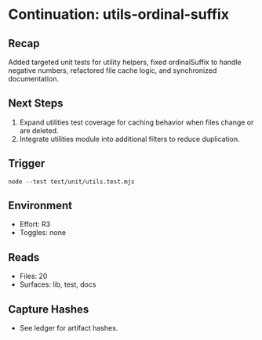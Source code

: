 # Continuation: utils-ordinal-suffix

## Recap

Added targeted unit tests for utility helpers, fixed ordinalSuffix to handle negative numbers, refactored file cache logic, and synchronized documentation.

## Next Steps

1. Expand utilities test coverage for caching behavior when files change or are deleted.
2. Integrate utilities module into additional filters to reduce duplication.

## Trigger

`node --test test/unit/utils.test.mjs`

## Environment

- Effort: R3
- Toggles: none

## Reads

- Files: 20
- Surfaces: lib, test, docs

## Capture Hashes

- See ledger for artifact hashes.
